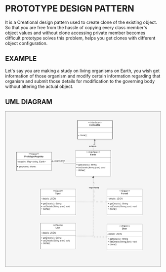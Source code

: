 # PROTOTYPE DESIGN PATTERN
It is a Creational design pattern used to create clone of the existing object. So that you are
free from the hassle of copying every class member's object values and without clone
accessing private member becomes difficult prototype solves this problem, 
helps you get clones with different object configuration.

## EXAMPLE
Let's say you are making a study on living organisms on Earth, you wish get information of 
those organism and modify certain information regarding that organism and submit those details
for modification to the governing body without altering the actual object.

## UML DIAGRAM

![prototype-design-pattern-uml-diagram](../../../../../../../assets/prototype.png)
